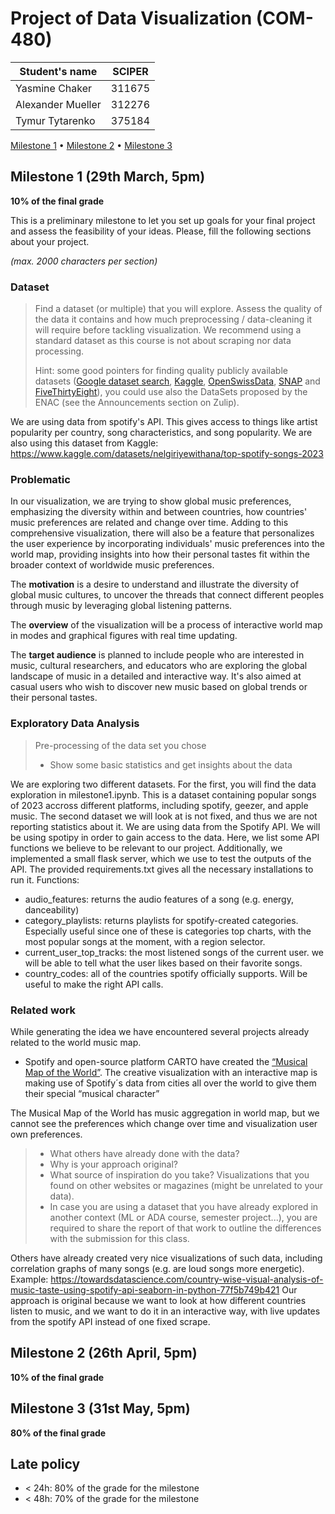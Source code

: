 # Project of Data Visualization (COM-480)

| Student's name | SCIPER |
| -------------- | ------ |
|Yasmine Chaker | 311675 |
| Alexander Mueller | 312276 |
| Tymur Tytarenko | 375184 |

[Milestone 1](#milestone-1) • [Milestone 2](#milestone-2) • [Milestone 3](#milestone-3)

## Milestone 1 (29th March, 5pm)

**10% of the final grade**

This is a preliminary milestone to let you set up goals for your final project and assess the feasibility of your ideas.
Please, fill the following sections about your project.

*(max. 2000 characters per section)*

### Dataset

> Find a dataset (or multiple) that you will explore. Assess the quality of the data it contains and how much preprocessing / data-cleaning it will require before tackling visualization. We recommend using a standard dataset as this course is not about scraping nor data processing.
>
> Hint: some good pointers for finding quality publicly available datasets ([Google dataset search](https://datasetsearch.research.google.com/), [Kaggle](https://www.kaggle.com/datasets), [OpenSwissData](https://opendata.swiss/en/), [SNAP](https://snap.stanford.edu/data/) and [FiveThirtyEight](https://data.fivethirtyeight.com/)), you could use also the DataSets proposed by the ENAC (see the Announcements section on Zulip).

We are using data from spotify's API. This gives access to things like artist popularity per country, song characteristics, and song popularity. 
We are also using this dataset from Kaggle: https://www.kaggle.com/datasets/nelgiriyewithana/top-spotify-songs-2023

### Problematic
In our visualization, we are trying to show global music preferences, emphasizing the diversity within and between countries, how countries' music preferences are related and change over time. Adding to this comprehensive visualization, there will also be a feature that personalizes the user experience by incorporating individuals' music preferences into the world map, providing insights into how their personal tastes fit within the broader context of worldwide music preferences.


The **motivation** is a desire to understand and illustrate the diversity of global music cultures, to uncover the threads that connect different peoples through music  by leveraging global listening patterns.

The **overview** of the visualization will be a process of interactive world map in modes and graphical figures with real time updating.

The **target audience** is planned to include people who are interested in music, cultural researchers, and educators who are exploring the global landscape of music in a detailed and interactive way. It's also aimed at casual users who wish to discover new music based on global trends or their personal tastes.

### Exploratory Data Analysis

> Pre-processing of the data set you chose
> - Show some basic statistics and get insights about the data

We are exploring two different datasets. For the first, you will find the data exploration in milestone1.ipynb. This is a dataset containing popular songs of 2023 accross different platforms, including spotify, geezer, and apple music. The second dataset we will look at is not fixed, and thus we are not reporting statistics about it. We are using data from the Spotify API. We will be using spotipy in order to gain access to the data. Here, we list some API functions we believe to be relevant to our project. Additionally, we implemented a small flask server, which we use to test the outputs of the API. The provided requirements.txt gives all the necessary installations to run it. 
Functions:
- audio_features: returns the audio features of a song (e.g. energy, danceability)
- category_playlists: returns playlists for spotify-created categories. Especially useful since one of these is categories top charts, with the most popular songs at the moment, with a region selector. 
- current_user_top_tracks: the most listened songs of the current user. we will be able to tell what the user likes based on their favorite songs.
- country_codes: all of the countries spotify officially supports. Will be useful to make the right API calls. 
 
### Related work

While generating the idea we have encountered several projects already related to the world music map.

 - Spotify and open-source platform CARTO have created the [“Musical Map of the World”](https://community.spotify.com/t5/App-Features/Spotify-s-NEW-Musical-Map-of-the-World-2-0/td-p/1519929). The creative visualization with an interactive map is making use of Spotify´s data from cities all over the world to give them their special “musical character”

The Musical Map of the World has music aggregation in world map, but we cannot see the preferences which change over time and visualization user own preferences.



> - What others have already done with the data?
> - Why is your approach original?
> - What source of inspiration do you take? Visualizations that you found on other websites or magazines (might be unrelated to your data).
> - In case you are using a dataset that you have already explored in another context (ML or ADA course, semester project...), you are required to share the report of that work to outline the differences with the submission for this class.

Others have already created very nice visualizations of such data, including correlation graphs of many songs (e.g. are loud songs more energetic). 
Example: https://towardsdatascience.com/country-wise-visual-analysis-of-music-taste-using-spotify-api-seaborn-in-python-77f5b749b421
Our approach is original because we want to look at how different countries listen to music, and we want to do it in an interactive way, with live updates from the spotify API instead of one fixed scrape. 

## Milestone 2 (26th April, 5pm)

**10% of the final grade**


## Milestone 3 (31st May, 5pm)

**80% of the final grade**


## Late policy

- < 24h: 80% of the grade for the milestone
- < 48h: 70% of the grade for the milestone

